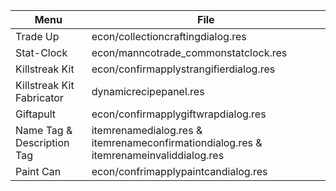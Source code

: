 Menu | File |
----- | ---- |
Trade Up | econ/collectioncraftingdialog.res
Stat-Clock | econ/manncotrade_commonstatclock.res
Killstreak Kit | econ/confirmapplystrangifierdialog.res
Killstreak Kit Fabricator | dynamicrecipepanel.res
Giftapult | econ/confirmapplygiftwrapdialog.res
Name Tag & Description Tag | itemrenamedialog.res & itemrenameconfirmationdialog.res & itemrenameinvaliddialog.res
Paint Can | econ/confrimapplypaintcandialog.res
